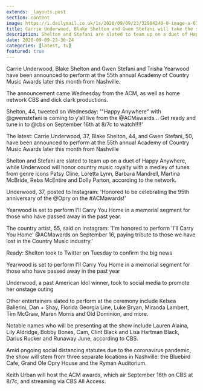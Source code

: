 ```yaml
---
extends: _layouts.post
section: content
image: https://i.dailymail.co.uk/1s/2020/09/09/23/32984240-0-image-a-61_1599690056416.jpg 
title: Carrie Underwood, Blake Shelton and Gwen Stefani will take the stage at 55th annual ACM Awards 
description: Shelton and Stefani are slated to team up on a duet of Happy Anywhere, while Underwood will honor country music royalty with a medley of tunes. 
date: 2020-09-09-23-36-24 
categories: [latest, tv] 
featured: true 
--- 
```

Carrie Underwood, Blake Shelton and Gwen Stefani and Trisha Yearwood have been announced to perform at the 55th annual Academy of Country Music Awards later this month from Nashville.

The announcement came Wednesday from the ACM, as well as home network CBS and dick clark productions.

Shelton, 44, tweeted on Wednesday: '"Happy Anywhere" with @gwenstefani is coming to y’all live from the @ACMawards... Get ready and tune in to @cbs on September 16th at 8/7c to watch!!!!'

The latest: Carrie Underwood, 37, Blake Shelton, 44, and Gwen Stefani, 50, have been announced to perform at the 55th annual Academy of Country Music Awards later this month from Nashville 

Shelton and Stefani are slated to team up on a duet of Happy Anywhere, while Underwood will honor country music royalty with a medley of tunes from genre icons Patsy Cline, Loretta Lynn, Barbara Mandrell, Martina McBride, Reba McEntire and Dolly Parton, according to the network.

Underwood, 37, posted to Instagram: 'Honored to be celebrating the 95th anniversary of the @Opry on the #ACMawards!'

Yearwood is set to perform I’ll Carry You Home in a memorial segment for those who have passed away in the past year.

The country artist, 55, said on Instagram: 'I'm honored to perform 'I’ll Carry You Home' @ACMawards on September 16, paying tribute to those we have lost in the Country Music industry.'

Ready: Shelton took to Twitter on Tuesday to confirm the big news

Yearwood is set to perform I’ll Carry You Home in a memorial segment for those who have passed away in the past year 

Underwood, a past American Idol winner, took to social media to promote her onstage outing

Other entertainers slated to perform at the ceremony include Kelsea Ballerini, Dan + Shay, Florida Georgia Line, Luke Bryan, Miranda Lambert, Tim McGraw, Maren Morris and Old Dominion, and more.

Notable names who will be presenting at the show include Lauren Alaina, Lily Aldridge, Bobby Bones, Cam, Clint Black and Lisa Hartman Black, Darius Rucker and Runaway June, according to CBS.

Amid ongoing social distancing statutes due to the coronavirus pandemic, the show will stem from three separate locations in Nashville: the Bluebird Cafe, Grand Ole Opry House and the Ryman Auditorium.

Keith Urban will host the ACM awards, which air September 16th on CBS at 8/7c, and streaming via CBS All Access. 

